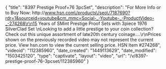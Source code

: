 {
    "title": "8397 Prestige Proof+76 3pcSet",
    "description": "For More Info or to Buy Now: http:\/\/www.hsn.com\/products\/seo\/7187690?rdr=1&sourceid=youtube&cm_mmc=Social-_-Youtube-_-ProductVideo-_-274268\r\n15 Years of SMint Prestige Proof Sets with 3piece 1976 SilverClad Set \nLooking to add a little prestige to your coin collection? Check out this unique assortment of late20th century coinage....\r\nPrices shown on the previously recorded video may not represent the current price.  View hsn.com to view the current selling price. HSN Item #274268",
    "videoid": "112385960",
    "date_created": "1449113629",
    "date_modified": "1503425120",
    "type": "captivate",
    "layout": "video",
    "url": "\/v\/8397-prestige-proof-76-3pcset\/112385960"
}